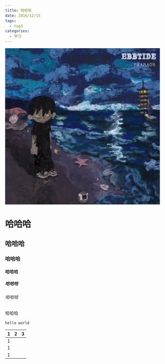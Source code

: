 ```yaml
---
title: 哈哈哈
date: 2016/12/15
tags:
  - tag3
categories:
  - 学习
---
```


![avatar1](/avatar.png)

<!-- @[preview](@/.vuepress/vue-previews/test.vue) -->

<test/>

# 哈哈哈

## 哈哈哈

### 哈哈哈

#### 哈哈哈

##### 哈哈哈

###### 哈哈哈

哈哈哈

```javascript
hello world
```

| 1   | 2   | 3   |
| --- | --- | --- |
| 1   |     |     |
| 1   |     |     |
| 1   |     |     |
